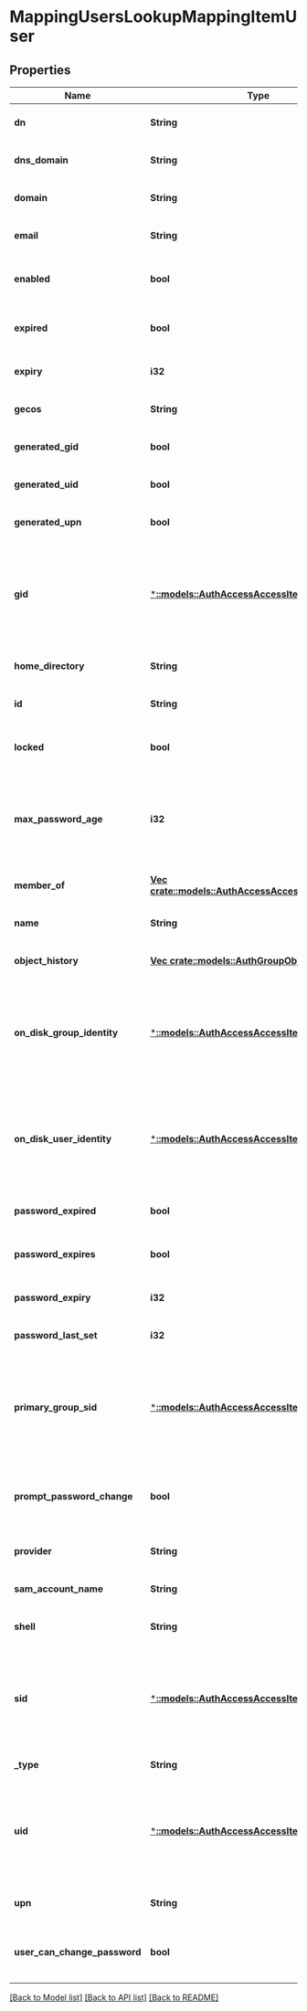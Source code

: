# MappingUsersLookupMappingItemUser

## Properties
Name | Type | Description | Notes
------------ | ------------- | ------------- | -------------
**dn** | **String** |  | [optional] [default to null]
**dns_domain** | **String** |  | [optional] [default to null]
**domain** | **String** |  | [optional] [default to null]
**email** | **String** |  | [optional] [default to null]
**enabled** | **bool** | True, if the authenticated user is enabled. | [default to null]
**expired** | **bool** | True, if the authenticated user has expired. | [default to null]
**expiry** | **i32** |  | [optional] [default to null]
**gecos** | **String** |  | [optional] [default to null]
**generated_gid** | **bool** | True, if the GID was generated. | [optional] [default to null]
**generated_uid** | **bool** | True, if the UID was generated. | [optional] [default to null]
**generated_upn** | **bool** | True, if the UPN was generated. | [optional] [default to null]
**gid** | [***::models::AuthAccessAccessItemFileGroup**](AuthAccessAccessItemFileGroup.md) | Specifies properties for a persona, which consists of either a &#39;type&#39; and a &#39;name&#39; or an &#39;ID&#39;. | [optional] [default to null]
**home_directory** | **String** |  | [optional] [default to null]
**id** | **String** | Specifies the user or group ID. | [default to null]
**locked** | **bool** | If true, indicates that the account is locked. | [default to null]
**max_password_age** | **i32** | Specifies the maximum time in seconds allowed before the password expires. | [optional] [default to null]
**member_of** | [**Vec <crate::models::AuthAccessAccessItemFileGroup>**](AuthAccessAccessItemFileGroup.md) |  | [optional] [default to null]
**name** | **String** | Specifies a user or group name. | [default to null]
**object_history** | [**Vec <crate::models::AuthGroupObjectHistoryItem>**](AuthGroupObjectHistoryItem.md) |  | [optional] [default to null]
**on_disk_group_identity** | [***::models::AuthAccessAccessItemFileGroup**](AuthAccessAccessItemFileGroup.md) | Specifies properties for a persona, which consists of either a &#39;type&#39; and a &#39;name&#39; or an &#39;ID&#39;. | [optional] [default to null]
**on_disk_user_identity** | [***::models::AuthAccessAccessItemFileGroup**](AuthAccessAccessItemFileGroup.md) | Specifies properties for a persona, which consists of either a &#39;type&#39; and a &#39;name&#39; or an &#39;ID&#39;. | [optional] [default to null]
**password_expired** | **bool** | If true, the password has expired. | [default to null]
**password_expires** | **bool** | If true, the password is allowed to expire. | [default to null]
**password_expiry** | **i32** |  | [optional] [default to null]
**password_last_set** | **i32** |  | [optional] [default to null]
**primary_group_sid** | [***::models::AuthAccessAccessItemFileGroup**](AuthAccessAccessItemFileGroup.md) | Specifies properties for a persona, which consists of either a &#39;type&#39; and a &#39;name&#39; or an &#39;ID&#39;. | [optional] [default to null]
**prompt_password_change** | **bool** | Prompts the user to change their password at the next login. | [default to null]
**provider** | **String** |  | [optional] [default to null]
**sam_account_name** | **String** |  | [optional] [default to null]
**shell** | **String** |  | [optional] [default to null]
**sid** | [***::models::AuthAccessAccessItemFileGroup**](AuthAccessAccessItemFileGroup.md) | Specifies properties for a persona, which consists of either a &#39;type&#39; and a &#39;name&#39; or an &#39;ID&#39;. | [optional] [default to null]
**_type** | **String** | Specifies the object type. | [default to null]
**uid** | [***::models::AuthAccessAccessItemFileGroup**](AuthAccessAccessItemFileGroup.md) | Specifies properties for a persona, which consists of either a &#39;type&#39; and a &#39;name&#39; or an &#39;ID&#39;. | [optional] [default to null]
**upn** | **String** |  | [optional] [default to null]
**user_can_change_password** | **bool** | Specifies whether the password for the user can be changed. | [default to null]

[[Back to Model list]](../README.md#documentation-for-models) [[Back to API list]](../README.md#documentation-for-api-endpoints) [[Back to README]](../README.md)


